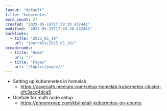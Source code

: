 ```yaml
---
layout: "default"
title: "kubernetes"
word_count: 27
created: "2025-05-19T17:39:20.432441"
modified: "2025-05-19T17:39:20.432441"
backlinks:
  - title: "2025_05_19"
    url: "journals/2025_05_19/"
breadcrumbs:
  - title: "Home"
    url: "/"
  - title: "Pages"
    url: "/topics/pages//"
---
```

- Setting up kuberenetes in homelab
	- https://cavecafe.medium.com/setup-homelab-kubernetes-cluster-cfc3acd4dca5
- Usefule for multi node setup
	- https://phoenixnap.com/kb/install-kubernetes-on-ubuntu